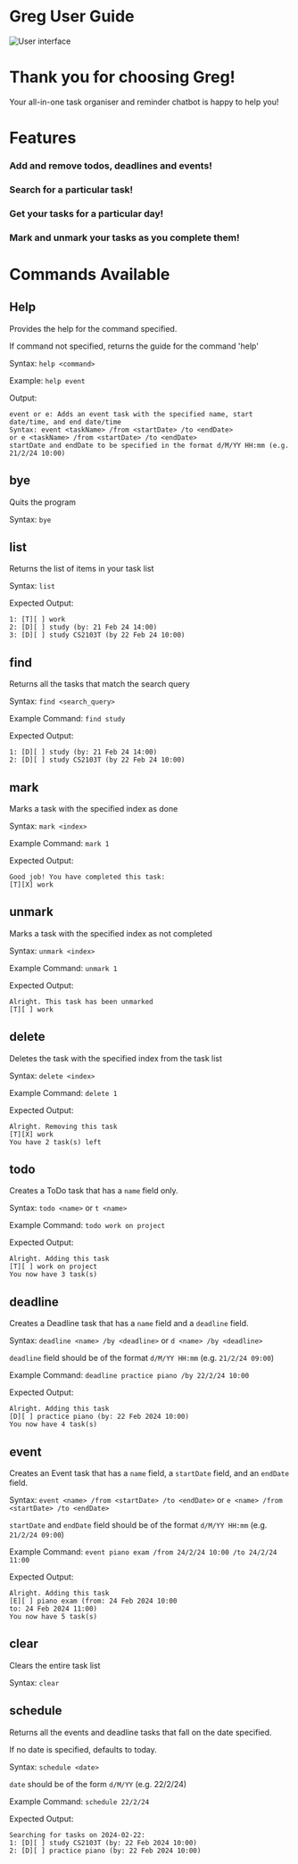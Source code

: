 # Greg User Guide

![User interface](Ui.png)

# Thank you for choosing Greg!
Your all-in-one task organiser and 
reminder chatbot is happy to help you!

# Features
### Add and remove todos, deadlines and events!
### Search for a particular task!
### Get your tasks for a particular day!
### Mark and unmark your tasks as you complete them!

# Commands Available
## Help
Provides the help for the command specified.

If command not specified, returns the guide for the command 'help'

Syntax: `help <command>`

Example: `help event`

Output:
```
event or e: Adds an event task with the specified name, start date/time, and end date/time
Syntax: event <taskName> /from <startDate> /to <endDate>
or e <taskName> /from <startDate> /to <endDate>
startDate and endDate to be specified in the format d/M/YY HH:mm (e.g. 21/2/24 10:00)
```
## bye
Quits the program

Syntax: `bye`
## list
Returns the list of items in your task list

Syntax: `list`

Expected Output:
```
1: [T][ ] work
2: [D][ ] study (by: 21 Feb 24 14:00)
3: [D][ ] study CS2103T (by 22 Feb 24 10:00)
```
## find
Returns all the tasks that match the search query

Syntax: `find <search_query>`

Example Command: `find study`

Expected Output:
```
1: [D][ ] study (by: 21 Feb 24 14:00)
2: [D][ ] study CS2103T (by 22 Feb 24 10:00)
```

## mark
Marks a task with the specified index as done

Syntax: `mark <index>`

Example Command: `mark 1`

Expected Output:
```
Good job! You have completed this task:
[T][X] work
```
## unmark 
Marks a task with the specified index as not completed

Syntax: `unmark <index>`

Example Command: `unmark 1`

Expected Output:
```
Alright. This task has been unmarked
[T][ ] work
```
## delete 
Deletes the task with the specified index from the task list

Syntax: `delete <index>`

Example Command: `delete 1`

Expected Output:
```
Alright. Removing this task
[T][X] work
You have 2 task(s) left
```
## todo
Creates a ToDo task that has a `name` field only.

Syntax: `todo <name>` or `t <name>`

Example Command: `todo work on project`

Expected Output:
```
Alright. Adding this task
[T][ ] work on project
You now have 3 task(s)
```
## deadline
Creates a Deadline task that has a `name` field and a `deadline` field.

Syntax: `deadline <name> /by <deadline>` or `d <name> /by <deadline>`

`deadline` field should be of the format `d/M/YY HH:mm` (e.g. `21/2/24 09:00`)

Example Command: `deadline practice piano /by 22/2/24 10:00`

Expected Output:
```
Alright. Adding this task
[D][ ] practice piano (by: 22 Feb 2024 10:00)
You now have 4 task(s)
```
## event
Creates an Event task that has a `name` field, a `startDate` field, and an `endDate` field.

Syntax: `event <name> /from <startDate> /to <endDate>` or `e <name> /from <startDate> /to <endDate>`

`startDate` and `endDate` field should be of the format `d/M/YY HH:mm` (e.g. `21/2/24 09:00`)

Example Command: `event piano exam /from 24/2/24 10:00 /to 24/2/24 11:00`

Expected Output:
```
Alright. Adding this task
[E][ ] piano exam (from: 24 Feb 2024 10:00
to: 24 Feb 2024 11:00)
You now have 5 task(s)
```
## clear
Clears the entire task list

Syntax: `clear`
## schedule
Returns all the events and deadline tasks that fall on the date specified.

If no date is specified, defaults to today.

Syntax: `schedule <date>`

`date` should be of the form `d/M/YY` (e.g. 22/2/24)

Example Command: `schedule 22/2/24`

Expected Output:
```
Searching for tasks on 2024-02-22:
1: [D][ ] study CS2103T (by: 22 Feb 2024 10:00)
2: [D][ ] practice piano (by: 22 Feb 2024 10:00)

```

